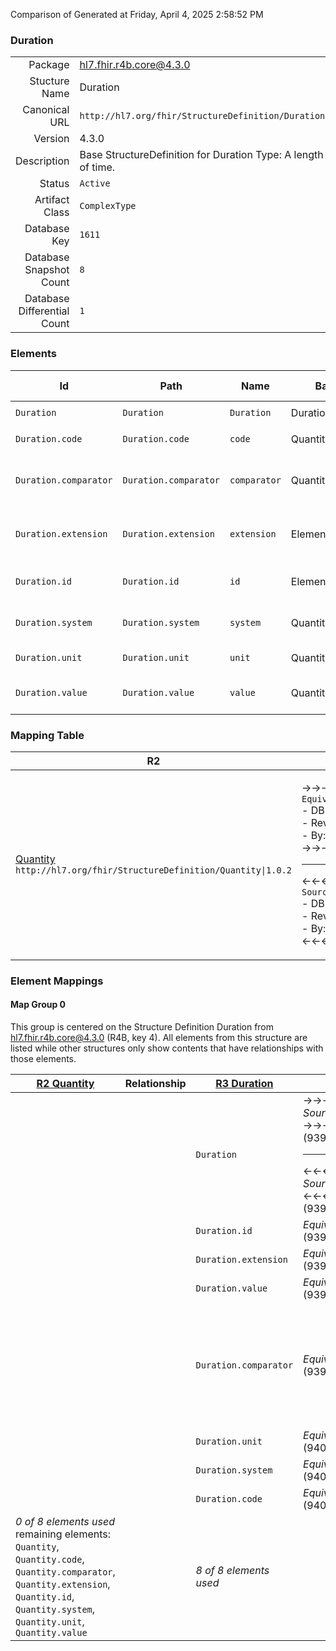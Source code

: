 Comparison of 
Generated at Friday, April 4, 2025 2:58:52 PM

### Duration

|      |     |
| ---: | --- |
| Package | hl7.fhir.r4b.core@4.3.0 |
| Stucture Name | Duration |
| Canonical URL | `http://hl7.org/fhir/StructureDefinition/Duration` |
| Version | 4.3.0 |
| Description | Base StructureDefinition for Duration Type: A length of time. |
| Status | `Active` |
| Artifact Class | `ComplexType` |
| Database Key | `1611` |
| Database Snapshot Count | `8` |
| Database Differential Count | `1` |

### Elements

| Id | Path | Name | Base Path | Short | Cardinality | Collated Type | Binding Strength | Binding Value Set |
| -- | ---- | ---- | --------- | ----- | ----------- | ------------- | ---------------- | ----------------- |
| `Duration` | `Duration` | `Duration` | Duration | A length of time | 0..* | Duration | `Required` | `http://hl7.org/fhir/ValueSet/all-time-units` |
| `Duration.code` | `Duration.code` | `code` | Quantity.code | Coded form of the unit | 0..1 | code |  |  |
| `Duration.comparator` | `Duration.comparator` | `comparator` | Quantity.comparator | < \| <= \| >= \| > - how to understand the value | 0..1 | code | `Required` | `http://hl7.org/fhir/ValueSet/quantity-comparator|4.3.0` |
| `Duration.extension` | `Duration.extension` | `extension` | Element.extension | Additional content defined by implementations | 0..* | Extension |  |  |
| `Duration.id` | `Duration.id` | `id` | Element.id | Unique id for inter-element referencing | 0..1 | id |  |  |
| `Duration.system` | `Duration.system` | `system` | Quantity.system | System that defines coded unit form | 0..1 | uri |  |  |
| `Duration.unit` | `Duration.unit` | `unit` | Quantity.unit | Unit representation | 0..1 | string |  |  |
| `Duration.value` | `Duration.value` | `value` | Quantity.value | Numerical value (with implicit precision) | 0..1 | decimal |  |  |
### Mapping Table

| R2 | Comparison | R3 | Comparison | R4 | Comparison | R4B | Comparison | R5
| --- | --- | --- | --- | --- | --- | --- | --- | ---
| [Quantity](/docs/R2/ComplexTypes/Quantity.md)<br/> `http://hl7.org/fhir/StructureDefinition/Quantity\|1.0.2` | →→→→→→→<br/>`Equivalent`<br/>- DBKey: `65`<br/>- Reviewed: `n/a`<br/>- By: `n/a`<br/>→→→→→→→<hr/>←←←←←←←<br/>`SourceIsNarrowerThanTarget`<br/>- DBKey: `222`<br/>- Reviewed: `n/a`<br/>- By: `n/a`<br/>←←←←←←←| [Duration](/docs/R3/ComplexTypes/Duration.md)<br/> `http://hl7.org/fhir/StructureDefinition/Duration\|3.0.2` | →→→→→→→<br/>`SourceIsNarrowerThanTarget`<br/>- DBKey: `395`<br/>- Reviewed: `n/a`<br/>- By: `n/a`<br/>→→→→→→→<hr/>←←←←←←←<br/>`Equivalent`<br/>- DBKey: `591`<br/>- Reviewed: `n/a`<br/>- By: `n/a`<br/>←←←←←←←| [Duration](/docs/R4/ComplexTypes/Duration.md)<br/> `http://hl7.org/fhir/StructureDefinition/Duration\|4.0.1` | →→→→→→→<br/>`Equivalent`<br/>- DBKey: `1335`<br/>- Reviewed: `n/a`<br/>- By: `n/a`<br/>→→→→→→→<hr/>←←←←←←←<br/>`Equivalent`<br/>- DBKey: `1336`<br/>- Reviewed: `n/a`<br/>- By: `n/a`<br/>←←←←←←←| [Duration](/docs/R4B/ComplexTypes/Duration.md)<br/> `http://hl7.org/fhir/StructureDefinition/Duration\|4.3.0` | →→→→→→→<br/>`SourceIsNarrowerThanTarget`<br/>- DBKey: `903`<br/>- Reviewed: `n/a`<br/>- By: `n/a`<br/>→→→→→→→<hr/>←←←←←←←<br/>`Equivalent`<br/>- DBKey: `1132`<br/>- Reviewed: `n/a`<br/>- By: `n/a`<br/>←←←←←←←| [Duration](/docs/R5/ComplexTypes/Duration.md)<br/> `http://hl7.org/fhir/StructureDefinition/Duration\|5.0.0` 

### Element Mappings


#### Map Group 0

This group is centered on the Structure Definition Duration from hl7.fhir.r4b.core@4.3.0 (R4B, key 4).
All elements from this structure are listed while other structures only show contents that have relationships with those elements.

| [R2 Quantity](/docs/R2/ComplexTypes/Quantity.md)| Relationship | [R3 Duration](/docs/R3/ComplexTypes/Duration.md)| Relationship | [R4 Duration](/docs/R4/ComplexTypes/Duration.md)| Relationship | R4B Duration| Relationship | [R5 Duration](/docs/R5/ComplexTypes/Duration.md)
| --- | --- | --- | --- | --- | --- | --- | --- | ---
| | | `Duration`| →→→→ _SourceIsNarrowerThanTarget_ →→→→ <br/>(9391)<hr/>←←←← _SourceIsNarrowerThanTarget_ ←←←← <br/>(9392)| `Duration`| _Equivalent_<br/>(20770/20771)| **`Duration`**| _Equivalent_<br/>(35885/35886)| `Duration`
| | | `Duration.id`| _Equivalent_<br/>(9393/9394)| `Duration.id`| _Equivalent_<br/>(20772/20773)| **`Duration.id`**| _Equivalent_<br/>(35887/35888)| `Duration.id`
| | | `Duration.extension`| _Equivalent_<br/>(9395/9396)| `Duration.extension`| _Equivalent_<br/>(20774/20775)| **`Duration.extension`**| _Equivalent_<br/>(35889/35890)| `Duration.extension`
| | | `Duration.value`| _Equivalent_<br/>(9397/9398)| `Duration.value`| _Equivalent_<br/>(20776/20777)| **`Duration.value`**| _Equivalent_<br/>(35891/35892)| `Duration.value`
| | | `Duration.comparator`| _Equivalent_<br/>(9399/9400)| `Duration.comparator`| _Equivalent_<br/>(20778/20779)| **`Duration.comparator`**| →→→→ _SourceIsNarrowerThanTarget_ →→→→ <br/>(35893)<hr/>←←←← _SourceIsBroaderThanTarget_ ←←←← <br/>(35894)| `Duration.comparator`
| | | `Duration.unit`| _Equivalent_<br/>(9401/9402)| `Duration.unit`| _Equivalent_<br/>(20780/20781)| **`Duration.unit`**| _Equivalent_<br/>(35895/35896)| `Duration.unit`
| | | `Duration.system`| _Equivalent_<br/>(9403/9404)| `Duration.system`| _Equivalent_<br/>(20782/20783)| **`Duration.system`**| _Equivalent_<br/>(35897/35898)| `Duration.system`
| | | `Duration.code`| _Equivalent_<br/>(9405/9406)| `Duration.code`| _Equivalent_<br/>(20784/20785)| **`Duration.code`**| _Equivalent_<br/>(35899/35900)| `Duration.code`
| *0 of 8 elements used* <br/>remaining elements:<br/>`Quantity`, `Quantity.code`, `Quantity.comparator`, `Quantity.extension`, `Quantity.id`, `Quantity.system`, `Quantity.unit`, `Quantity.value`| | *8 of 8 elements used* | | *8 of 8 elements used* | | *8 of 8 elements used* | | *8 of 8 elements used* 

